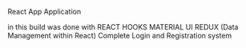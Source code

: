 React App Application

in this build was done with
REACT HOOKS
MATERIAL UI
REDUX (Data Management within React)
Complete Login and Registration system
